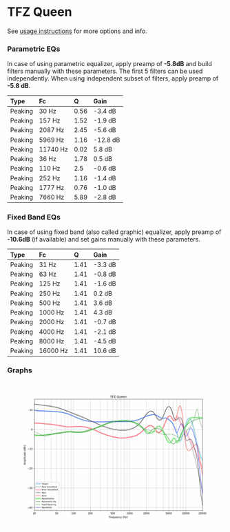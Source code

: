 # TFZ Queen
See [usage instructions](https://github.com/jaakkopasanen/AutoEq#usage) for more options and info.

### Parametric EQs
In case of using parametric equalizer, apply preamp of **-5.8dB** and build filters manually
with these parameters. The first 5 filters can be used independently.
When using independent subset of filters, apply preamp of **-5.8 dB**.

| Type    | Fc       |    Q | Gain     |
|:--------|:---------|:-----|:---------|
| Peaking | 30 Hz    | 0.56 | -3.4 dB  |
| Peaking | 157 Hz   | 1.52 | -1.9 dB  |
| Peaking | 2087 Hz  | 2.45 | -5.6 dB  |
| Peaking | 5969 Hz  | 1.16 | -12.8 dB |
| Peaking | 11740 Hz | 0.02 | 5.8 dB   |
| Peaking | 36 Hz    | 1.78 | 0.5 dB   |
| Peaking | 110 Hz   | 2.5  | -0.6 dB  |
| Peaking | 252 Hz   | 1.16 | -1.4 dB  |
| Peaking | 1777 Hz  | 0.76 | -1.0 dB  |
| Peaking | 7660 Hz  | 5.89 | -2.8 dB  |

### Fixed Band EQs
In case of using fixed band (also called graphic) equalizer, apply preamp of **-10.6dB**
(if available) and set gains manually with these parameters.

| Type    | Fc       |    Q | Gain    |
|:--------|:---------|:-----|:--------|
| Peaking | 31 Hz    | 1.41 | -3.3 dB |
| Peaking | 63 Hz    | 1.41 | -0.8 dB |
| Peaking | 125 Hz   | 1.41 | -1.6 dB |
| Peaking | 250 Hz   | 1.41 | 0.2 dB  |
| Peaking | 500 Hz   | 1.41 | 3.6 dB  |
| Peaking | 1000 Hz  | 1.41 | 4.3 dB  |
| Peaking | 2000 Hz  | 1.41 | -0.7 dB |
| Peaking | 4000 Hz  | 1.41 | -2.1 dB |
| Peaking | 8000 Hz  | 1.41 | -4.5 dB |
| Peaking | 16000 Hz | 1.41 | 10.6 dB |

### Graphs
![](./TFZ%20Queen.png)